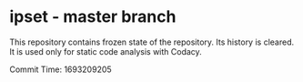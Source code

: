 # ipset - master branch

This repository contains frozen state of the repository.
Its history is cleared. It is used only for static code
analysis with Codacy.

Commit Time: 1693209205